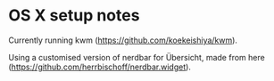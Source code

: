 # OS X setup notes

Currently running kwm (https://github.com/koekeishiya/kwm).

Using a customised version of nerdbar for Übersicht, made from here (https://github.com/herrbischoff/nerdbar.widget).